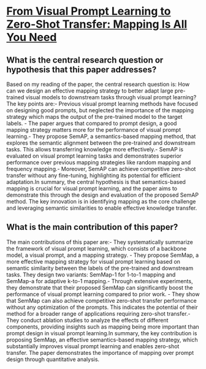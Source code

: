 # [From Visual Prompt Learning to Zero-Shot Transfer: Mapping Is All You   Need](https://arxiv.org/abs/2303.05266)

## What is the central research question or hypothesis that this paper addresses?

Based on my reading of the paper, the central research question is: How can we design an effective mapping strategy to better adapt large pre-trained visual models to downstream tasks through visual prompt learning?The key points are:- Previous visual prompt learning methods have focused on designing good prompts, but neglected the importance of the mapping strategy which maps the output of the pre-trained model to the target labels. - The paper argues that compared to prompt design, a good mapping strategy matters more for the performance of visual prompt learning.- They propose SemAP, a semantics-based mapping method, that explores the semantic alignment between the pre-trained and downstream tasks. This allows transferring knowledge more effectively.- SemAP is evaluated on visual prompt learning tasks and demonstrates superior performance over previous mapping strategies like random mapping and frequency mapping.- Moreover, SemAP can achieve competitive zero-shot transfer without any fine-tuning, highlighting its potential for efficient adaptation.In summary, the central hypothesis is that semantics-based mapping is crucial for visual prompt learning, and the paper aims to demonstrate this through the design and evaluation of the proposed SemAP method. The key innovation is in identifying mapping as the core challenge and leveraging semantic similarities to enable effective knowledge transfer.


## What is the main contribution of this paper?

The main contributions of this paper are:- They systematically summarize the framework of visual prompt learning, which consists of a backbone model, a visual prompt, and a mapping strategy. - They propose SemMap, a more effective mapping strategy for visual prompt learning based on semantic similarity between the labels of the pre-trained and downstream tasks. They design two variants: SemMap-1 for 1-to-1 mapping and SemMap-a for adaptive k-to-1 mapping.- Through extensive experiments, they demonstrate that their proposed SemMap can significantly boost the performance of visual prompt learning compared to prior work. - They show that SemMap can also achieve competitive zero-shot transfer performance without any optimization of the prompts. This indicates the potential of their method for a broader range of applications requiring zero-shot transfer.- They conduct ablation studies to analyze the effects of different components, providing insights such as mapping being more important than prompt design in visual prompt learning.In summary, the key contribution is proposing SemMap, an effective semantics-based mapping strategy, which substantially improves visual prompt learning and enables zero-shot transfer. The paper demonstrates the importance of mapping over prompt design through quantitative analysis.
